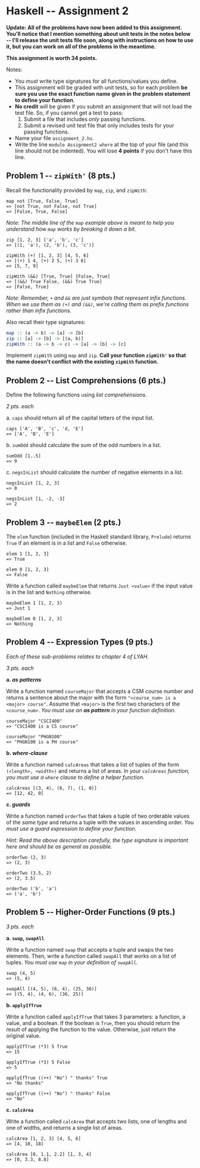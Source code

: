 Haskell -- Assignment 2
=======================

**Update: All of the problems have now been added to this assignment. You'll
notice that I mention something about unit tests in the notes below -- I'll
release the unit tests file soon, along with instructions on how to use it,
but you can work on all of the problems in the meantime.**

**This assignment is worth 34 points.**

Notes:

-   You *must* write type signatures for all functions/values you define.
-   This assignment will be graded with unit tests, so for each problem **be
    sure you use the exact function name given in the problem statement to
    define your function**.
-   **No credit** will be given if you submit an assignment that will not load
    the test file. So, if you cannot get a test to pass:
    1.  Submit a file that includes *only* passing functions.
    2.  Submit a revised unit test file that only includes tests for your
        passing functions.
-   Name your file `assignment_2.hs`.
-   Write the line `module Assignment2 where` at the top of your file (and
    this line should not be indented). You will lose **4 points** if you don't
    have this line.

Problem 1 -- `zipWith'` (8 pts.)
--------------------------------

Recall the functionality provided by `map`, `zip`, and `zipWith`:

```
map not [True, False, True]
=> [not True, not False, not True]
=> [False, True, False]
```

*Note: The middle line of the `map` example above is meant to help you
understand how `map` works by breaking it down a bit.*

```
zip [1, 2, 3] ['a', 'b', 'c']
=> [(1, 'a'), (2, 'b'), (3, 'c')]
```

```
zipWith (+) [1, 2, 3] [4, 5, 6]
=> [(+) 1 4, (+) 2 5, (+) 3 6]
=> [5, 7, 9]

zipWith (&&) [True, True] [False, True]
=> [(&&) True False, (&&) True True]
=> [False, True]
```

*Note: Remember, `+` and `&&` are just symbols that represent infix
functions. When we use them as `(+)` and `(&&)`, we're calling them as
prefix functions rather than infix functions.*

Also recall their type signatures:

```haskell
map :: (a -> b) -> [a] -> [b]
zip :: [a] -> [b] -> [(a, b)]
zipWith :: (a -> b -> c) -> [a] -> [b] -> [c]
```

Implement `zipWith` using `map` and `zip`. **Call your function `zipWith'` so
that the name doesn't conflict with the existing `zipWith` function.**

Problem 2 -- List Comprehensions (6 pts.)
-----------------------------------------

Define the following functions using *list comprehensions*.

*2 pts. each*

a.  `caps` should return all of the capital letters of the input list.

```
caps ['A', 'B', 'c', 'd, 'E']
=> ['A', 'B', 'E']
```

b.  `sumOdd` should calculate the sum of the odd numbers in a list.

```
sumOdd [1..5]
=> 9
```

c.  `negsInList` should calculate the number of negative elements in a list.

```
negsInList [1, 2, 3]
=> 0

negsInList [1, -2, -3]
=> 2
```

Problem 3 -- `maybeElem` (2 pts.)
---------------------------------

The `elem` function (included in the Haskell standard library, `Prelude`)
returns `True` if an element is in a list and `False` otherwise.

```
elem 1 [1, 2, 3]
=> True

elem 0 [1, 2, 3]
=> False
```

Write a function called `maybeElem` that returns `Just <value>` if the input
value is in the list and `Nothing` otherwise.

```
maybeElem 1 [1, 2, 3]
=> Just 1

maybeElem 0 [1, 2, 3]
=> Nothing
```

Problem 4 -- Expression Types (9 pts.)
--------------------------------------

*Each of these sub-problems relates to chapter 4 of LYAH.*

*3 pts. each*

**a. *as patterns***

Write a function named `courseMajor` that accepts a CSM course number and
returns a sentence about the major with the form
`"<course_num> is a <major> course"`. Assume that `<major>` is the first two
characters of the `<course_num>`. *You must use an **as pattern** in your
function definition.*

```
courseMajor "CSCI400"
=> "CSCI400 is a CS course"

courseMajor "PHGN100"
=> "PHGN100 is a PH course"
```

**b. *where-clause***

Write a function named `calcAreas` that takes a list of tuples of the form
`(<length>, <width>)` and returns a list of areas. *In your `calcAreas`
function, you must use a `where` clause to define a helper function.*

```
calcAreas [(3, 4), (6, 7), (1, 0)]
=> [12, 42, 0]
```

**c. *guards***

Write a function named `orderTwo` that takes a tuple of two orderable values of
the *same type* and returns a tuple with the values in ascending order. *You
must use a guard expression to define your function.*

*Hint: Read the above description carefully, the type signature is important
here and should be as general as possible.*

```
orderTwo (2, 3)
=> (2, 3)

orderTwo (3.5, 2)
=> (2, 3.5)

orderTwo ('b', 'a')
=> ('a', 'b')
```

Problem 5 -- Higher-Order Functions (9 pts.)
--------------------------------------------

*3 pts. each*

**a. `swap`, `swapAll`**

Write a function named `swap` that accepts a tuple and swaps the two elements.
Then, write a function called `swapAll` that works on a list of tuples. *You
must use `map` in your definition of `swapAll`.*

```
swap (4, 5)
=> (5, 4)

swapAll [(4, 5), (6, 4), (25, 36)]
=> [(5, 4), (4, 6), (36, 25)]
```

**b. `applyIfTrue`**

Write a function called `applyIfTrue` that takes 3 parameters: a function, a
value, and a boolean. If the boolean is `True`, then you should return the
result of applying the function to the value. Otherwise, just return the
original value.

```
applyIfTrue (*3) 5 True
=> 15

applyIfTrue (*3) 5 False
=> 5

applyIfTrue ((++) "No") " thanks" True
=> "No thanks"

applyIfTrue ((++) "No") " thanks" False
=> "No"
```

**c. `calcArea`**

Write a function called `calcArea` that accepts two lists, one of lengths and
one of widths, and returns a single list of areas.

```
calcArea [1, 2, 3] [4, 5, 6]
=> [4, 10, 18]

calcArea [0, 1.1, 2.2] [1, 3, 4]
=> [0, 3.3, 8.8]
```
